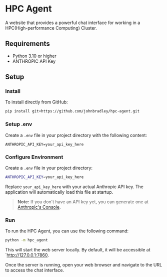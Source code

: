 # HPC Agent
A website that provides a powerful chat interface for working in a HPC(High-performance Computing) Cluster.

## Requirements
- Python 3.10 or higher
- ANTHROPIC API Key

## Setup

### Install
To install directly from GitHub:
```bash
pip install git+https://github.com/johnbradley/hpc-agent.git
```

### Setup .env
Create a `.env` file in your project directory with the following content:

```
ANTHROPIC_API_KEY=your_api_key_here
```

### Configure Environment

Create a `.env` file in your project directory:

```bash
ANTHROPIC_API_KEY=your_api_key_here
```

Replace `your_api_key_here` with your actual Anthropic API key. The application will automatically load this file at startup.

> **Note:** If you don't have an API key yet, you can generate one at [Anthropic's Console](https://console.anthropic.com/settings/keys).

### Run
To run the HPC Agent, you can use the following command:

```bash
python -m hpc_agent
```

This will start the web server locally. By default, it will be accessible at `http://127.0.0.1:7860.

Once the server is running, open your web browser and navigate to the URL to access the chat interface.
